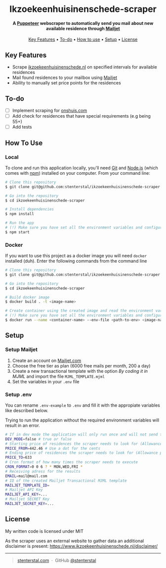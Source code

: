 <h1 align="center">
  Ikzoekeenhuisinenschede-scraper
  <br>
</h1>

<h4 align="center">A <a href="https://developers.google.com/web/tools/puppeteer/">Puppeteer</a> webscraper to automatically send you mail about new available residence through <a href="https://www.mailjet.com/">Mailjet</a> </h4>

<p align="center">
  <a href="#key-features">Key Features</a> •
  <a href="#to-do">To-do</a> •
  <a href="#how-to-use">How to use</a> •
  <a href="#setup">Setup</a> •
  <a href="#license">License</a>
</p>

## Key Features

* Scrape [ikzoekeenhuisinenschede.nl](https://www.ikzoekeenhuisinenschede.nl/) on specified intervals for available residences
* Mail found residences to your mailbox using <a href="https://www.mailjet.com/">Mailjet</a>
* Ability to manually set price points for the residences

## To-do

- [ ] Implement scraping for [onshuis.com](https://www.onshuis.com/)
- [ ] Add check for residences that have special requirements (e.g being 55+)
- [ ] Add tests

## How To Use

### Local

To clone and run this application locally, you'll need [Git](https://git-scm.com) and [Node.js](https://nodejs.org/en/download/) (which comes with [npm](http://npmjs.com)) installed on your computer. From your command line:

```bash
# Clone this repository
$ git clone git@github.com:stenterstal/ikzoekeenhuisinenschede-scraper.git

# Go into the repository
$ cd ikzoekeenhuisinenschede-scraper

# Install dependencies
$ npm install

# Run the app
# (!) Make sure you have set all the environment variables and configured mailjet
$ npm start
```

### Docker

If you want to use this project as a docker image you will need `docker` installed (duh). Enter the following commands from the command line

```bash
# Clone this repository
$ git clone git@github.com:stenterstal/ikzoekeenhuisinenschede-scraper.git

# Go into the repository
$ cd ikzoekeenhuisinenschede-scraper

# Build docker image
$ docker build . -t <image-name>

# Create container using the created image and read the environment variables from a file
# (!) Make sure you have set all the environment variables and configured mailjet
$ docker run --name <container-name> --env-file <path-to-env> <image-name>
```

## Setup
### Setup Mailjet
1. Create an account on <a href="https://www.mailjet.com/">Mailjet.com</a>
2. Choose the free tier as plan (6000 free mails per month, 200 a day)
3. Create a new transactional template with the option <i>By coding it in MJML</i> and import the file `MJML_TEMPLATE.mjml`
4. Set the variables in your `.env` file

### Setup .env

You can rename `.env-example` to `.env` and fill it with the appropiate variables like described below.

Trying to run the application without the required environment variables will result in an error.

````bash
# If in dev mode the application will only run once and will not send the mail using mailjet.
DEV_MODE=false # true or false
# Starting price of residences the scraper needs to look for (Allowance price)
PRICE_FROM=442.46 # Use a dot for the cents
# Ending price of residences the scraper needs to look for (Allowance price)
PRICE_TO=633
# Cron format of how many times the scraper needs to execute
CRON_FORMAT=0 0 6 ? * MON,WED,FRI *
# Receiving adress for the results
EMAIL=mail@mail.com
# ID of the created Mailjet Transactional MJML template
MAILJET_TEMPLATE_ID=
# Mailjet API Key
MAILJET_API_KEY=...
# Mailjet SECRET Key
MAILJET_SECRET_KEY=...

````

## License

My written code is licensed under MIT

As the scraper uses an external website to gather data an additional disclaimer is present: https://www.ikzoekeenhuisinenschede.nl/disclaimer/

---

> [stenterstal.com](https://www.stenterstal.com) &nbsp;&middot;&nbsp;
> GitHub [@stenterstal](https://github.com/stenterstal)

